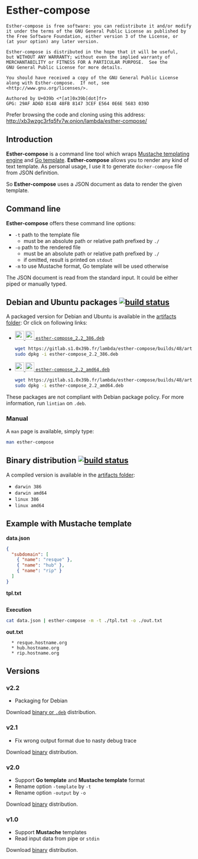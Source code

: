 # Esther-compose

```
Esther-compose is free software: you can redistribute it and/or modify
it under the terms of the GNU General Public License as published by
the Free Software Foundation, either version 3 of the License, or
(at your option) any later version.

Esther-compose is distributed in the hope that it will be useful,
but WITHOUT ANY WARRANTY; without even the implied warranty of
MERCHANTABILITY or FITNESS FOR A PARTICULAR PURPOSE.  See the
GNU General Public License for more details.

You should have received a copy of the GNU General Public License
along with Esther-compose.  If not, see <http://www.gnu.org/licenses/>.

Authored by U+039b <*[at]0x39b[dot]fr>
GPG: 29AF AD6D 8148 48FB 8147 3CEF E564 0E6E 5683 039D
```

Prefer browsing the code and cloning using this address: http://xb3wzgc3rfq5fv7w.onion/lambda/esther-compose/

## Introduction
**Esther-compose** is a command line tool which wraps [Mustache templating engine](https://mustache.github.io/) and [Go template](https://golang.org/pkg/text/template/). 
**Esther-compose** allows you to 
render any kind of text template. As personal usage, I use it to generate `docker-compose` file from JSON definition.

So **Esther-compose** uses a JSON document as data to render the given template.

## Command line
**Esther-compose** offers these command line options:

  * `-t` path to the template file
    * must be an absolute path or relative path prefixed by `./`
  * `-o` path to the rendered file
    * must be an absolute path or relative path prefixed by `./`
    * if omitted, result is printed on `stdout`
  * `-m` to use Mustache format, Go template will be used otherwise
  
The JSON document is read from the standard input. It could be either piped or manually typed.

## Debian and Ubuntu packages [![build status](http://gitlab.s1.0x39b.fr/lambda/esther-compose/badges/2.2/build.svg)](http://gitlab.s1.0x39b.fr/lambda/esther-compose/commits/2.2)
A packaged version for Debian and Ubuntu is available in the [artifacts folder](https://gitlab.s1.0x39b.fr/lambda/esther-compose/builds/48/artifacts/file/pkg/): 
Or click on following links:

  * [<img src="https://www.debian.org/logos/openlogo-nd-25.png" height="24px"/> <img src="http://design.ubuntu.com/wp-content/uploads/logo-ubuntu_cof-orange-hex.png" height="24px"/> `esther-compose_2.2_386.deb`](https://gitlab.s1.0x39b.fr/lambda/esther-compose/builds/48/artifacts/file/pkg/esther-compose_2.2_386.deb)
   
    ```bash
    wget https://gitlab.s1.0x39b.fr/lambda/esther-compose/builds/48/artifacts/file/pkg/esther-compose_2.2_386.deb
    sudo dpkg -i esther-compose_2.2_386.deb
    ```
  * [<img src="https://www.debian.org/logos/openlogo-nd-25.png" height="24px"/> <img src="http://design.ubuntu.com/wp-content/uploads/logo-ubuntu_cof-orange-hex.png" height="24px"/> `esther-compose_2.2_amd64.deb`](https://gitlab.s1.0x39b.fr/lambda/esther-compose/builds/48/artifacts/file/pkg/esther-compose_2.2_amd64.deb)
  
    ```bash
    wget https://gitlab.s1.0x39b.fr/lambda/esther-compose/builds/48/artifacts/file/pkg/esther-compose_2.2_amd64.deb
    sudo dpkg -i esther-compose_2.2_amd64.deb
    ```
    
These packages are not compliant with Debian package policy. For more information, run `lintian` on `.deb`.

### Manual
A `man` page is available, simply type:
```bash
man esther-compose
```

## Binary distribution [![build status](http://gitlab.s1.0x39b.fr/lambda/esther-compose/badges/2.2/build.svg)](http://gitlab.s1.0x39b.fr/lambda/esther-compose/commits/2.2)
A compiled version is available in the [artifacts folder](https://gitlab.s1.0x39b.fr/lambda/esther-compose/builds/48/artifacts/file/pkg/):

  * `darwin 386`
  * `darwin amd64`
  * `linux 386`
  * `linux amd64`

## Example with Mustache template
**data.json**
```json
{
  "subdomain": [
    { "name": "resque" },
    { "name": "hub" },
    { "name": "rip" }
  ]
}
```
**tpl.txt**
```

```

**Execution**
```bash
cat data.json | esther-compose -m -t ./tpl.txt -o ./out.txt
```

**out.txt**
```
  * resque.hostname.org
  * hub.hostname.org
  * rip.hostname.org
```

## Versions 
### v2.2
  * Packaging for Debian 
   
Download [binary or `.deb`](https://gitlab.s1.0x39b.fr/lambda/esther-compose/builds/48/artifacts/browse/pkg/) distribution. 

### v2.1
  * Fix wrong output format due to nasty debug trace
   
Download [binary](https://gitlab.s1.0x39b.fr/lambda/esther-compose/builds/45/artifacts/browse/pkg/) distribution. 

### v2.0
  * Support **Go template** and **Mustache template** format
  * Rename option `-template` by `-t`
  * Rename option `-output` by `-o`
   
Download [binary](https://gitlab.s1.0x39b.fr/lambda/esther-compose/builds/29/artifacts/browse/pkg/) distribution. 

### v1.0
  * Support **Mustache** templates
  * Read input data from pipe or `stdin`
   
Download [binary](https://gitlab.s1.0x39b.fr/lambda/esther-compose/builds/27/artifacts/browse/pkg/) distribution. 

